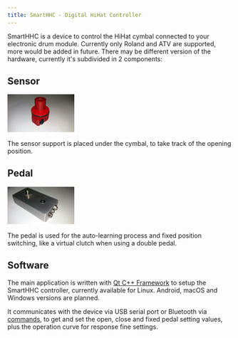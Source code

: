 ```yaml
---
title: SmartHHC - Digital HiHat Controller
---
```

SmartHHC is a device to control the HiHat cymbal connected to your electronic
drum module.
Currently only Roland and ATV are supported, more would be added in future.
There may be different version of the hardware, currently it's subdivided in
2 components:

## Sensor

<img src="../assets/img/smarthhc/sensor.jpg" alt="Sensor Image" style="width:150px">

The sensor support is placed under the cymbal, to take track of the opening position.

## Pedal

<img src="../assets/img/smarthhc/pedal.jpg" alt="Pedal Image" style="width:150px">

The pedal is used for the auto-learning process and fixed position switching,
like a virtual clutch when using a double pedal.

## Software

The main application is written with [Qt C++ Framework] to setup the SmartHHC
controller, currently available for Linux. Android, macOS and Windows versions are planned.

It communicates with the device via USB serial port or Bluetooth via [commands],
to get and set the open, close and fixed pedal setting values, plus the
operation curve for response fine settings.

[commands]:         commands
[Qt C++ Framework]: https://www.qt.io/
